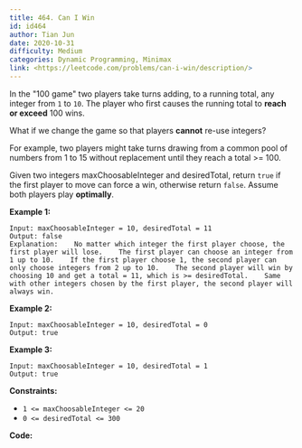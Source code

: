 ```yaml
---
title: 464. Can I Win
id: id464
author: Tian Jun
date: 2020-10-31
difficulty: Medium
categories: Dynamic Programming, Minimax
link: <https://leetcode.com/problems/can-i-win/description/>
---
```


In the "100 game" two players take turns adding, to a running total, any
integer from `1` to `10`. The player who first causes the running total to
**reach or exceed** 100 wins.

What if we change the game so that players **cannot** re-use integers?

For example, two players might take turns drawing from a common pool of
numbers from 1 to 15 without replacement until they reach a total >= 100.

Given two integers maxChoosableInteger and desiredTotal, return `true` if the
first player to move can force a win, otherwise return `false`. Assume both
players play **optimally**.



**Example 1:**
            
	Input: maxChoosableInteger = 10, desiredTotal = 11    
	Output: false    
	Explanation:    No matter which integer the first player choose, the first player will lose.    The first player can choose an integer from 1 up to 10.    If the first player choose 1, the second player can only choose integers from 2 up to 10.    The second player will win by choosing 10 and get a total = 11, which is >= desiredTotal.    Same with other integers chosen by the first player, the second player will always win.    

**Example 2:**
            
	Input: maxChoosableInteger = 10, desiredTotal = 0    
	Output: true    

**Example 3:**
            
	Input: maxChoosableInteger = 10, desiredTotal = 1    
	Output: true    



**Constraints:**

  * `1 <= maxChoosableInteger <= 20`
  * `0 <= desiredTotal <= 300`


**Code:**
